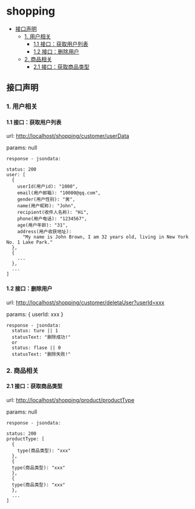# shopping

- [接口声明](#接口声明)
  - [1. 用户相关](#1-用户相关)
    - [1.1 接口：获取用户列表](#11-接口获取用户列表)
    - [1.2 接口：删除用户](#12-接口删除用户)
  - [2. 商品相关](#2-商品相关)
    - [2.1 接口：获取商品类型](#21-接口获取商品类型)

## 接口声明

### 1. 用户相关

#### 1.1 接口：获取用户列表

url: <http://localhost/shopping/customer/userData>

params: null

```text
response - jsondata:

status: 200
user: [
  {
    userId(用户id): "1000",
    email(用户邮箱): "10000@qq.com",
    gender(用户性别): "男",
    name(用户昵称): "John",
    recipient(收件人名称): "Hi",
    phone(用户电话): "1234567",
    age(用户年龄): "31",
    address(用户收获地址):
      "My name is John Brown, I am 32 years old, living in New York No. 1 Lake Park."
  },
  {
    ...
  },
  ...
]
```

#### 1.2 接口：删除用户

url: <http://localhost/shopping/customer/deletaUser?userId=xxx>

params: { userId: xxx }

```text
response - jsondata:
  status: ture || 1
  statusText: "删除成功!"
  or
  status: flase || 0
  statusText: "删除失败!"
```

### 2. 商品相关

#### 2.1 接口：获取商品类型

url: <http://localhost/shopping/product/productType>

params: null

```text
response - jsondata:

status: 200
productType: [
  {
    type(商品类型): "xxx"
  },
  {
  type(商品类型): "xxx"
  },
  {
  type(商品类型): "xxx"
  },
  ...
]
```
